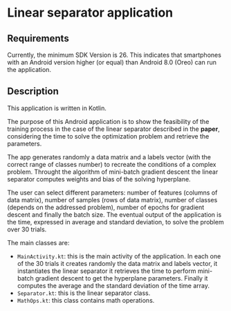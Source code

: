 # Linear separator application
## Requirements
Currently, the minimum SDK Version is 26. This indicates that smartphones with an Android version higher (or equal) than Android 8.0 (Oreo) can run the application.

## Description
This application is written in Kotlin.

The purpose of this Android application is to show the feasibility of the training process in the case of the linear separator described in the **paper**, considering the time to solve the optimization problem and retrieve the parameters.

The app generates randomly a data matrix and a labels vector (with the correct range of classes number) to recreate the conditions of a complex problem.
Throught the algorithm of mini-batch gradient descent the linear separator computes weights and bias of the solving hyperplane.

The user can select different parameters: number of features (columns of data matrix), number of samples (rows of data matrix), number of classes (depends on the addressed problem), number of epochs for gradient descent and finally the batch size. The eventual output of the application is the time, expressed in average and standard deviation, to solve the problem over 30 trials.

The main classes are:
* `MainActivity.kt`: this is the main activity of the application. In each one of the 30 trials it creates randomly the data matrix and labels vector, it instantiates the linear separator it retrieves the time to perform mini-batch gradient descent to get the hyperplane parameters. Finally it computes the average and the standard deviation of the time array.
* `Separator.kt`: this is the linear separator class.
* `MathOps.kt`: this class contains math operations.

